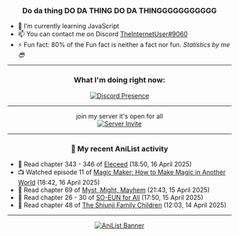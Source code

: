 <div align="center">

### Do da thing DO DA THING DO DA THINGGGGGGGGGGG
</div>

- 🌱 I’m currently learning JavaScript
- 📫 You can contact me on Discord [TheInternetUser#9060](https://discord.com/users/534117072796385300)
- ⚡ Fun fact: 80% of the Fun fact is neither a fact nor fun. _Statistics by me 😎_
<hr>

<div align="center">

### What I'm doing right now:
[![Discord Presence](https://lanyard.cnrad.dev/api/534117072796385300)](https://discord.com/users/534117072796385300)
<hr>

join my server it's open for all <br>
[![Server Invite](https://invidget.switchblade.xyz/bfYgVHxrSs)](https://discord.gg/bfYgVHxrSs)

<hr>
  
### 🌸 My recent AniList activity

</div>

<!-- ANILIST_ACTIVITY:start -->

-   📖 Read chapter 343 - 346 of [Eleceed](https://anilist.co/manga/106929) (18:50, 16 April 2025)
-   📺 Watched episode 11 of [Magic Maker: How to Make Magic in Another World](https://anilist.co/anime/179297) (18:42, 16 April 2025)
-   📖 Read chapter 69 of [Myst, Might, Mayhem](https://anilist.co/manga/175946) (21:43, 15 April 2025)
-   📖 Read chapter 26 - 30 of [SO-EUN for All](https://anilist.co/manga/179218) (17:50, 15 April 2025)
-   📖 Read chapter 48 of [The Shiunji Family Children](https://anilist.co/manga/144374) (12:03, 14 April 2025)

<!-- ANILIST_ACTIVITY:end -->
<hr>

<div align="center">

[![AniList Banner](https://img.anili.st/User/929966)](https://anilist.co/user/TheInternetUser)

<!-- ![Profile views](https://gpvc.arturio.dev/TheInternetUse7) Since 2023-01-09 -->
<br>


</div>
